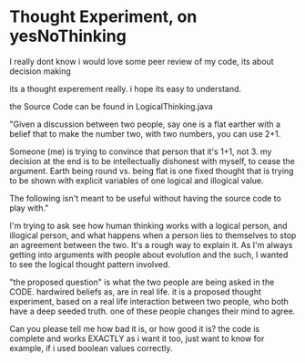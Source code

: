 # Thought Experiment, on yesNoThinking
I really dont know i would love some peer review of my code, its about decision making

its a thought experement really. i hope its easy to understand. 

the Source Code can be found in LogicalThinking.java

"Given a discussion between two people, say one is a flat earther with a belief that to make the number two, with two numbers, you can use 2+1.

Someone (me) is trying to convince that person that it's 1+1, not 3. my decision at the end is to be intellectually dishonest with myself, to cease the argument. Earth being round vs. being flat is one fixed thought that is trying to be shown with explicit variables of one logical and illogical value.

The following isn't meant to be useful without having the source code to play with."

I'm trying to ask see how human thinking works with a logical person, and illogical person, and what happens when a person lies to themselves to stop an agreement between the two. It's a rough way to explain it. As I'm always getting into arguments with people about evolution and the such, I wanted to see the logical thought pattern involved.

"the proposed question" is what the two people are being asked in the CODE. hardwired beliefs as, are in real life. it is a proposed thought experiment, based on a real life interaction between two people, who both have a deep seeded truth. one of these people changes their mind to agree. 

Can you please tell me how bad it is, or how good it is? the code is complete and works EXACTLY as i want it too, just want to know for example, if i used boolean values correctly. 
